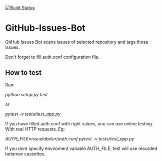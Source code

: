 [![Build Status](https://travis-ci.com/pklejch/GitHub-Issues-Bot.svg?token=Wsjf89ecpz1KadZ1RsAF&branch=master)](https://travis-ci.com/pklejch/GitHub-Issues-Bot)

# GitHub-Issues-Bot
GitHub Issues Bot scans issues of selected repository and tags those issues.

Don't forget to fill auth.conf configuration file. 

## How to test
Run:

*python setup.py test*

or

*pytest -v tests/test_app.py*

If you have filled auth.conf with right values, you can use online testing. With real HTTP requests. Eg:

*AUTH_FILE=issuelabeler/auth.conf pytest -v tests/test_app.py*

If you dont specify enviroment variable AUTH_FILE, test will use recorded betamax cassettes.
